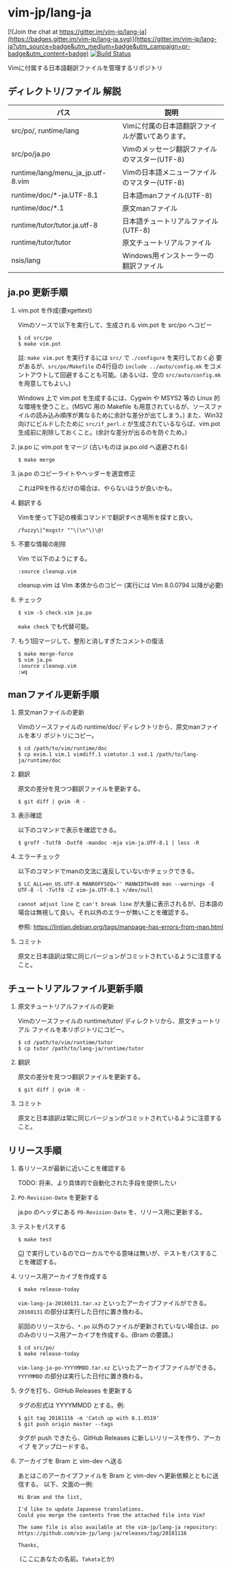 # vim-jp/lang-ja

[![Join the chat at https://gitter.im/vim-jp/lang-ja](https://badges.gitter.im/vim-jp/lang-ja.svg)](https://gitter.im/vim-jp/lang-ja?utm_source=badge&utm_medium=badge&utm_campaign=pr-badge&utm_content=badge)
[![Build Status](https://travis-ci.com/vim-jp/lang-ja.svg?branch=master)](https://travis-ci.com/github/vim-jp/lang-ja)

Vimに付属する日本語翻訳ファイルを管理するリポジトリ

## ディレクトリ/ファイル 解説

パス                               |説明
-----------------------------------|-----
src/po/, runtime/lang              |Vimに付属の日本語翻訳ファイルが置いてあります。
src/po/ja.po                       |Vimのメッセージ翻訳ファイルのマスター(UTF-8)
runtime/lang/menu\_ja\_jp.utf-8.vim|Vimの日本語メニューファイルのマスター(UTF-8)
runtime/doc/\*-ja.UTF-8.1          |日本語manファイル(UTF-8)
runtime/doc/\*.1                   |原文manファイル
runtime/tutor/tutor.ja.utf-8       |日本語チュートリアルファイル(UTF-8)
runtime/tutor/tutor                |原文チュートリアルファイル
nsis/lang                          |Windows用インストーラーの翻訳ファイル

## ja.po 更新手順

1.  vim.pot を作成(要xgettext)

    Vimのソースで以下を実行して、生成される vim.pot を src/po へコピー

        $ cd src/po
        $ make vim.pot

    註: `make vim.pot` を実行するには `src/` で `./configure` を実行しておく必
    要があるが、`src/po/Makefile` の4行目の `include ../auto/config.mk` をコメ
    ントアウトして回避することも可能。(あるいは、空の `src/auto/config.mk` を用意してもよい。)

    Windows 上で vim.pot を生成するには、Cygwin や MSYS2 等の Linux 的な環境を使うこと。(MSVC 用の Makefile も用意されているが、ソースファイルの読み込み順序が異なるために余計な差分が出てしまう。)
    また、Win32 向けにビルドしたために `src/if_perl.c` が生成されているならば、vim.pot 生成前に削除しておくこと。(余計な差分が出るのを防ぐため。)

2.  ja.po に vim.pot をマージ (古いものは ja.po.old へ退避される)

        $ make merge

3.  ja.po のコピーライトやヘッダーを適宜修正

    これはPRを作るだけの場合は、やらないほうが良いかも。

4.  翻訳する

    Vimを使って下記の検索コマンドで翻訳すべき場所を探すと良い。

        /fuzzy\|^msgstr ""\(\n"\)\@!

5.  不要な情報の削除

    Vim で以下のようにする。

        :source cleanup.vim

    cleanup.vim は Vim 本体からのコピー (実行には Vim 8.0.0794 以降が必要)

6.  チェック

        $ vim -S check.vim ja.po

    `make check` でも代替可能。

7.  もう1回マージして、整形と消しすぎたコメントの復活

        $ make merge-force
        $ vim ja.po
        :source cleanup.vim
        :wq

## manファイル更新手順

1.  原文manファイルの更新

    Vimのソースファイルの runtime/doc/ ディレクトリから、原文manファイルを本リ
    ポジトリにコピー。

        $ cd /path/to/vim/runtime/doc
        $ cp evim.1 vim.1 vimdiff.1 vimtutor.1 xxd.1 /path/to/lang-ja/runtime/doc

2.  翻訳

    原文の差分を見つつ翻訳ファイルを更新する。

        $ git diff | gvim -R -

3.  表示確認

    以下のコマンドで表示を確認できる。

        $ groff -Tutf8 -Dutf8 -mandoc -mja vim-ja.UTF-8.1 | less -R

4.  エラーチェック

    以下のコマンドでmanの文法に違反していないかチェックできる。

        $ LC_ALL=en_US.UTF-8 MANROFFSEQ='' MANWIDTH=80 man --warnings -E UTF-8 -l -Tutf8 -Z vim-ja.UTF-8.1 >/dev/null

    `cannot adjust line` と `can't break line` が大量に表示されるが、日本語の場合は無視して良い。それ以外のエラーが無いことを確認する。

    参照: <https://lintian.debian.org/tags/manpage-has-errors-from-man.html>

5.  コミット

    原文と日本語訳は常に同じバージョンがコミットされているように注意すること。

## チュートリアルファイル更新手順

1.  原文チュートリアルファイルの更新

    Vimのソースファイルの runtime/tutor/ ディレクトリから、原文チュートリアル
    ファイルを本リポジトリにコピー。

        $ cd /path/to/vim/runtime/tutor
        $ cp tutor /path/to/lang-ja/runtime/tutor

2.  翻訳

    原文の差分を見つつ翻訳ファイルを更新する。

        $ git diff | gvim -R -

3.  コミット

    原文と日本語訳は常に同じバージョンがコミットされているように注意すること。

## リリース手順

1.  各リソースが最新に近いことを確認する

    TODO: 将来、より具体的で自動化された手段を提供したい

2.  `PO-Revision-Date` を更新する

    ja.po のヘッダにある `PO-Revision-Date` を、リリース用に更新する。

3.  テストをパスする

        $ make test

    [CI][#ci] で実行しているのでローカルでやる意味は無いが、テストをパスするこ
    とを確認する。

4.  リリース用アーカイブを作成する

        $ make release-today

    `vim-lang-ja-20160131.tar.xz` といったアーカイブファイルができる。
    `20160131` の部分は実行した日付に置き換わる。

    前回のリリースから、`*.po` 以外のファイルが更新されていない場合は、po
    のみのリリース用アーカイブを作成する。(Bram の要請。)

        $ cd src/po/
        $ make release-today

    `vim-lang-ja-po-YYYYMMDD.tar.xz` といったアーカイブファイルができる。
    `YYYYMMDD` の部分は実行した日付に置き換わる。

5.  タグを打ち、GitHub Releases を更新する

    タグの形式は YYYYMMDD とする。例:

        $ git tag 20181116 -m 'Catch up with 8.1.0519'
        $ git push origin master --tags

    タグが push できたら、GitHub Releases に新しいリリースを作り、アーカイブ
    をアップロードする。

6.  アーカイブを Bram と vim-dev へ送る

    あとはこのアーカイブファイルを Bram と vim-dev へ更新依頼とともに送信する。
    以下、文面の一例:

        Hi Bram and the list,

        I'd like to update Japanese translations.
        Could you merge the contents from the attached file into Vim?

        The same file is also available at the vim-jp/lang-ja repository:
        https://github.com/vim-jp/lang-ja/releases/tag/20181116

        Thanks,
        (ここにあなたの名前。`Takata`とか)


[#ci]:https://travis-ci.com/github/vim-jp/lang-ja
